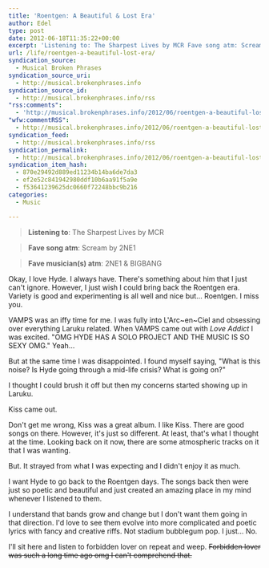 ```yaml
---
title: 'Roentgen: A Beautiful & Lost Era'
author: Edel
type: post
date: 2012-06-18T11:35:22+00:00
excerpt: 'Listening to: The Sharpest Lives by MCR Fave song atm: Scream by 2NE1 Fave musician(s) atm: 2NE1 &amp; BIGBANG Okay, I love Hyde. I always have. There&rsquo;s something about him that I just can&rsquo;t ignore. However, I just wish I could bring back the Roentgen era. Variety is good and experimenting is all well and [...]'
url: /life/roentgen-a-beautiful-lost-era/
syndication_source:
  - Musical Broken Phrases
syndication_source_uri:
  - http://musical.brokenphrases.info
syndication_source_id:
  - http://musical.brokenphrases.info/rss
"rss:comments":
  - 'http://musical.brokenphrases.info/2012/06/roentgen-a-beautiful-lost-era/#comments'
"wfw:commentRSS":
  - http://musical.brokenphrases.info/2012/06/roentgen-a-beautiful-lost-era/feed/
syndication_feed:
  - http://musical.brokenphrases.info/rss
syndication_permalink:
  - http://musical.brokenphrases.info/2012/06/roentgen-a-beautiful-lost-era/
syndication_item_hash:
  - 870e29492d889ed11234b14ba6de7da3
  - ef2e52c841942980ddf10b6aa91f5a9e
  - f53641239625dc0660f72248bbc9b216
categories:
  - Music

---
```

> **Listening to**: The Sharpest Lives by MCR
  
> **Fave song atm**: Scream by 2NE1
  
> **Fave musician(s) atm**: 2NE1 & BIGBANG 

Okay, I love Hyde. I always have. There's something about him that I just can't ignore. However, I just wish I could bring back the Roentgen era. Variety is good and experimenting is all well and nice but... Roentgen. I miss you.

VAMPS was an iffy time for me. I was fully into L'Arc~en~Ciel and obsessing over everything Laruku related. When VAMPS came out with _Love Addict_ I was excited. "OMG HYDE HAS A SOLO PROJECT AND THE MUSIC IS SO SEXY OMG." Yeah...

But at the same time I was disappointed. I found myself saying, "What is this noise? Is Hyde going through a mid-life crisis? What is going on?"

I thought I could brush it off but then my concerns started showing up in Laruku.

Kiss came out.

Don't get me wrong, Kiss was a great album. I like Kiss. There are good songs on there. However, it's just so different. At least, that's what I thought at the time. Looking back on it now, there are some atmospheric tracks on it that I was wanting.

But. It strayed from what I was expecting and I didn't enjoy it as much.

I want Hyde to go back to the Roentgen days. The songs back then were just so poetic and beautiful and just created an amazing place in my mind whenever I listened to them.

I understand that bands grow and change but I don't want them going in that direction. I'd love to see them evolve into more complicated and poetic lyrics with fancy and creative riffs. Not stadium bubblegum pop. I just... No.

I'll sit here and listen to forbidden lover on repeat and weep. <strike>Forbidden lover was such a long time ago omg I can't comprehend that.</strike>


